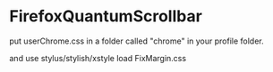 # FirefoxQuantumScrollbar

put userChrome.css in a folder called "chrome" in your profile folder.

and use stylus/stylish/xstyle load FixMargin.css

